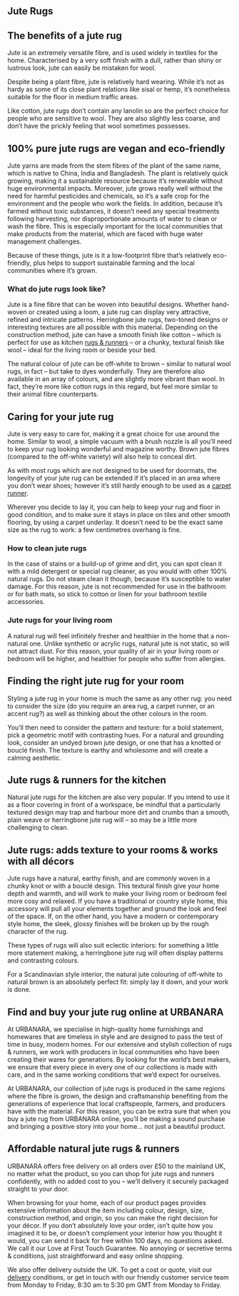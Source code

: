  

## Jute Rugs

## The benefits of a jute rug

Jute is an extremely versatile fibre, and is used widely in textiles for the home. Characterised by a very soft finish with a dull, rather than shiny or lustrous look, jute can easily be mistaken for wool.

Despite being a plant fibre, jute is relatively hard wearing. While it’s not as hardy as some of its close plant relations like sisal or hemp, it’s nonetheless suitable for the floor in medium traffic areas.

Like cotton, jute rugs don’t contain any lanolin so are the perfect choice for people who are sensitive to wool. They are also slightly less coarse, and don’t have the prickly feeling that wool sometimes possesses.

## 100% pure jute rugs are vegan and eco-friendly

Jute yarns are made from the stem fibres of the plant of the same name, which is native to China, India and Bangladesh. The plant is relatively quick growing, making it a sustainable resource because it’s renewable without huge environmental impacts. Moreover, jute grows really well without the need for harmful pesticides and chemicals, so it’s a safe crop for the environment and the people who work the fields. In addition, because it’s farmed without toxic substances, it doesn’t need any special treatments following harvesting, nor disproportionate amounts of water to clean or wash the fibre. This is especially important for the local communities that make products from the material, which are faced with huge water management challenges.

Because of these things, jute is it a low-footprint fibre that’s relatively eco-friendly, plus helps to support sustainable farming and the local communities where it’s grown.

### What do jute rugs look like?

Jute is a fine fibre that can be woven into beautiful designs. Whether hand-woven or created using a loom, a jute rug can display very attractive, refined and intricate patterns. Herringbone jute rugs, two-toned designs or interesting textures are all possible with this material. Depending on the construction method, jute can have a smooth finish like cotton – which is perfect for use as kitchen [rugs & runners](https://www.urbanara.co.uk/rugs-runners) – or a chunky, textural finish like wool – ideal for the living room or beside your bed.

The natural colour of jute can be off-white to brown – similar to natural wool rugs, in fact – but take to dyes wonderfully. They are therefore also available in an array of colours, and are slightly more vibrant than wool. In fact, they’re more like cotton rugs in this regard, but feel more similar to their animal fibre counterparts.

## Caring for your jute rug

Jute is very easy to care for, making it a great choice for use around the home. Similar to wool, a simple vacuum with a brush nozzle is all you’ll need to keep your rug looking wonderful and magazine worthy. Brown jute fibres (compared to the off-white variety) will also help to conceal dirt.

As with most rugs which are not designed to be used for doormats, the longevity of your jute rug can be extended if it’s placed in an area where you don’t wear shoes; however it’s still hardy enough to be used as a [carpet runner](https://www.urbanara.co.uk/carpet-runners).

Wherever you decide to lay it, you can help to keep your rug and floor in good condition, and to make sure it stays in place on tiles and other smooth flooring, by using a carpet underlay. It doesn’t need to be the exact same size as the rug to work: a few centimetres overhang is fine.

### How to clean jute rugs

In the case of stains or a build-up of grime and dirt, you can spot clean it with a mild detergent or special rug cleaner, as you would with other 100% natural rugs. Do not steam clean it though, because it’s susceptible to water damage. For this reason, jute is not recommended for use in the bathroom or for bath mats, so stick to cotton or linen for your bathroom textile accessories.

### Jute rugs for your living room

A natural rug will feel infinitely fresher and healthier in the home that a non-natural one. Unlike synthetic or acrylic rugs, natural jute is not static, so will not attract dust. For this reason, your quality of air in your living room or bedroom will be higher, and healthier for people who suffer from allergies.

## Finding the right jute rug for your room

Styling a jute rug in your home is much the same as any other rug: you need to consider the size (do you require an area rug, a carpet runner, or an accent rug?) as well as thinking about the other colours in the room.

You’ll then need to consider the pattern and texture: for a bold statement, pick a geometric motif with contrasting hues. For a natural and grounding look, consider an undyed brown jute design, or one that has a knotted or bouclé finish. The texture is earthy and wholesome and will create a calming aesthetic.

## Jute rugs & runners for the kitchen

Natural jute rugs for the kitchen are also very popular. If you intend to use it as a floor covering in front of a workspace, be mindful that a particularly textured design may trap and harbour more dirt and crumbs than a smooth, plain weave or herringbone jute rug will – so may be a little more challenging to clean.

## Jute rugs: adds texture to your rooms & works with all décors

Jute rugs have a natural, earthy finish, and are commonly woven in a chunky knot or with a bouclé design. This textural finish give your home depth and warmth, and will work to make your living room or bedroom feel more cosy and relaxed. If you have a traditional or country style home, this accessory will pull all your elements together and ground the look and feel of the space. If, on the other hand, you have a modern or contemporary style home, the sleek, glossy finishes will be broken up by the rough character of the rug.

These types of rugs will also suit eclectic interiors: for something a little more statement making, a herringbone jute rug will often display patterns and contrasting colours.

For a Scandinavian style interior, the natural jute colouring of off-white to natural brown is an absolutely perfect fit: simply lay it down, and your work is done.

## Find and buy your jute rug online at URBANARA

At URBANARA, we specialise in high-quality home furnishings and homewares that are timeless in style and are designed to pass the test of time in busy, modern homes. For our extensive and stylish collection of rugs & runners, we work with producers in local communities who have been creating their wares for generations. By looking for the world’s best makers, we ensure that every piece in every one of our collections is made with care, and in the same working conditions that we’d expect for ourselves.

At URBANARA, our collection of jute rugs is produced in the same regions where the fibre is grown, the design and craftsmanship benefiting from the generations of experience that local craftspeople, farmers, and producers have with the material. For this reason, you can be extra sure that when you buy a jute rug from URBANARA online, you’ll be making a sound purchase and bringing a positive story into your home… not just a beautiful product.

## Affordable natural jute rugs & runners

URBANARA offers free delivery on all orders over £50 to the mainland UK, no matter what the product, so you can shop for jute rugs and runners confidently, with no added cost to you – we’ll delivery it securely packaged straight to your door.

When browsing for your home, each of our product pages provides extensive information about the item including colour, design, size, construction method, and origin, so you can make the right decision for your décor. If you don’t absolutely love your order, isn’t quite how you imagined it to be, or doesn’t complement your interior how you thought it would, you can send it back for free within 100 days, no questions asked. We call it our Love at First Touch Guarantee. No annoying or secretive terms & conditions, just straightforward and easy online shopping.

We also offer delivery outside the UK. To get a cost or quote, visit our [delivery](https://www.urbanara.co.uk/cp/delivery) conditions, or get in touch with our friendly customer service team from Monday to Friday, 8:30 am to 5:30 pm GMT from Monday to Friday.
